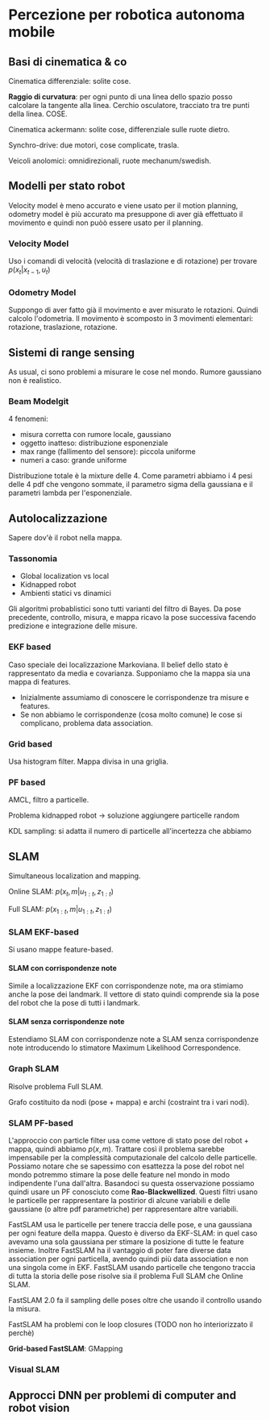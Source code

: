 # Percezione per robotica autonoma mobile

## Basi di cinematica & co

Cinematica differenziale: solite cose.

**Raggio di curvatura**: per ogni punto di una linea dello spazio posso calcolare la tangente alla linea. Cerchio osculatore, tracciato tra tre punti della linea. COSE.

Cinematica ackermann: solite cose, differenziale sulle ruote dietro.

Synchro-drive: due motori, cose complicate, trasla.

Veicoli anolomici: omnidirezionali, ruote mechanum/swedish.

## Modelli per stato robot

Velocity model è meno accurato e viene usato per il motion planning, odometry model è più accurato ma presuppone di aver già effettuato il movimento e quindi non puòò essere usato per il planning.

### Velocity Model

Uso i comandi di velocità (velocità di traslazione e di rotazione) per trovare $p(x_t|x_{t-1}, u_t)$

### Odometry Model

Suppongo di aver fatto già il movimento e aver misurato le rotazioni. Quindi calcolo l'odometria.
Il movimento è scomposto in 3 movimenti elementari: rotazione, traslazione, rotazione.
  
## Sistemi di range sensing

As usual, ci sono problemi a misurare le cose nel mondo. Rumore gaussiano non è realistico.

### Beam Modelgit

4 fenomeni:

- misura corretta con rumore locale, gaussiano
- oggetto inatteso: distribuzione esponenziale
- max range (fallimento del sensore): piccola uniforme
- numeri a caso: grande uniforme

Distribuzione totale è la mixture delle 4.
Come parametri abbiamo i 4 pesi delle 4 pdf che vengono sommate, il parametro sigma della gaussiana e il parametri lambda per l'esponenziale.

## Autolocalizzazione

Sapere dov'è il robot nella mappa.

### Tassonomia

- Global localization vs local
- Kidnapped robot
- Ambienti statici vs dinamici

Gli algoritmi probablistici sono tutti varianti del filtro di Bayes.
Da pose precedente, controllo, misura, e mappa ricavo la pose successiva facendo predizione e integrazione delle misure.

### EKF based
Caso speciale dei localizzazione Markoviana.
Il belief dello stato è rappresentato da media e covarianza.
Supponiamo che la mappa sia una mappa di features.

- Inizialmente assumiamo di conoscere le corrispondenze tra misure e features.
- Se non abbiamo le corrispondenze (cosa molto comune) le cose si complicano, problema data association.

### Grid based

Usa histogram filter. Mappa divisa in una griglia.

### PF based

AMCL, filtro a particelle.

Problema kidnapped robot -> soluzione aggiungere particelle random

KDL sampling: si adatta il numero di particelle all'incertezza che abbiamo

## SLAM

Simultaneous localization and mapping.

Online SLAM: $p(x_t,m | u_{1:t}, z_{1:t})$

Full SLAM: $p(x_{1:t},m | u_{1:t}, z_{1:t})$

### SLAM EKF-based

Si usano mappe feature-based.

#### SLAM con corrispondenze note

Simile a localizzazione EKF con corrispondenze note, ma ora stimiamo anche la pose dei landmark.
Il vettore di stato quindi comprende sia la pose del robot che la pose di tutti i landmark.

#### SLAM senza corrispondenze note

Estendiamo SLAM con corrispondenze note a SLAM senza corrispondenze note introducendo lo stimatore Maximum Likelihood Correspondence.

### Graph SLAM

Risolve problema Full SLAM.

Grafo costituito da nodi (pose + mappa) e archi (costraint tra i vari nodi).

### SLAM PF-based

L'approccio con particle filter usa come vettore di stato pose del robot + mappa, quindi abbiamo $p(x,m)$.
Trattare così il problema sarebbe impensabile per la complessità computazionale del calcolo delle particelle. Possiamo notare che se sapessimo con esattezza la pose del robot nel mondo potremmo stimare la pose delle feature nel mondo in modo indipendente l'una dall'altra.
Basandoci su questa osservazione possiamo quindi usare un PF conosciuto come **Rao-Blackwellized**. Questi filtri usano le particelle per rappresentare la postirior di alcune variabili e delle gaussiane (o altre pdf parametriche) per rappresentare altre variabili.

FastSLAM usa le particelle per tenere traccia delle pose, e una gaussiana per ogni feature della mappa. Questo è diverso da EKF-SLAM: in quel caso avevamo una sola gaussiana per stimare la posizione di tutte le feature insieme. Inoltre FastSLAM ha il vantaggio di poter fare diverse data association per ogni particella, avendo quindi più data association e non una singola come in EKF.
FastSLAM usando particelle che tengono traccia di tutta la storia delle pose risolve sia il problema Full SLAM che Online SLAM.

FastSLAM 2.0 fa il sampling delle poses oltre che usando il controllo usando la misura.

FastSLAM ha problemi con le loop closures (TODO non ho interiorizzato il perchè)

**Grid-based FastSLAM**: GMapping

### Visual SLAM

## Approcci DNN per problemi di computer and robot vision